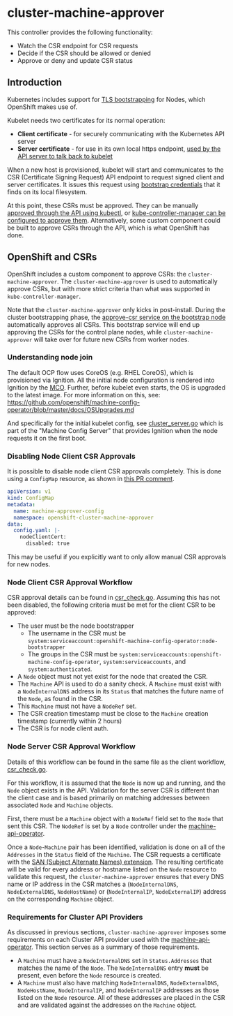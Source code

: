 # cluster-machine-approver

This controller provides the following functionality:
 - Watch the CSR endpoint for CSR requests
 - Decide if the CSR should be allowed or denied
 - Approve or deny and update CSR status

## Introduction

Kubernetes includes support for [TLS
bootstrapping](https://kubernetes.io/docs/reference/access-authn-authz/kubelet-tls-bootstrapping/)
for Nodes, which OpenShift makes use of.

Kubelet needs two certificates for its normal operation:

* **Client certificate** - for securely communicating with the Kubernetes API
  server
* **Server certificate** - for use in its own local https endpoint, [used by
  the API server to talk back to
  kubelet](https://kubernetes.io/docs/concepts/architecture/master-node-communication/#apiserver-to-kubelet)

When a new host is provisioned, kubelet will start and communicates to the CSR
(Certificate Signing Request) API endpoint to request signed client and server
certificates.  It issues this request using [bootstrap
credentials](https://kubernetes.io/docs/reference/access-authn-authz/kubelet-tls-bootstrapping/#initial-bootstrap-authentication)
that it finds on its local filesystem.

At this point, these CSRs must be approved.  They can be manually [approved
through the API using
kubectl](https://kubernetes.io/docs/reference/access-authn-authz/kubelet-tls-bootstrapping/#kubectl-approval),
or [kube-controller-manager can be configured to approve
them](https://kubernetes.io/docs/reference/access-authn-authz/kubelet-tls-bootstrapping/#kube-controller-manager-configuration).
Alternatively, some custom component could be built to approve CSRs through the
API, which is what OpenShift has done.

## OpenShift and CSRs

OpenShift includes a custom component to approve CSRs: the
`cluster-machine-approver`.  The `cluster-machine-approver` is used to
automatically approve CSRs, but with more strict criteria than what was
supported in `kube-controller-manager`.

Note that the `cluster-machine-approver` only kicks in post-install.  During
the cluster bootstrapping phase, the [approve-csr service on the bootstrap
node](https://github.com/openshift/installer/commit/c5d4d0f3ab3b0e65cb8d6af3ff6dfb3162dfa1d6)
automatically approves all CSRs.  This bootstrap service will end up approving
the CSRs for the control plane nodes, while `cluster-machine-approver` will
take over for future new CSRs from worker nodes.

### Understanding node join

The default OCP flow uses CoreOS (e.g. RHEL CoreOS), which is provisioned via
Ignition.  All the initial node configuration is rendered into Ignition
by the [MCO](https://github.com/openshift/machine-config-operator/).  Further,
before kubelet even starts, the OS is upgraded to the latest image.  For
more information on this, see:
https://github.com/openshift/machine-config-operator/blob/master/docs/OSUpgrades.md

And specifically for the initial kubelet config, see [cluster_server.go](https://github.com/openshift/machine-config-operator/blob/0476b259ab6895e7aaca237581bc19b4d4610e12/pkg/server/cluster_server.go#L58)
which is part of the "Machine Config Server" that provides Ignition
when the node requests it on the first boot.

### Disabling Node Client CSR Approvals

It is possible to disable node client CSR approvals completely.  This is done
using a `ConfigMap` resource, as shown in [this PR
comment](https://github.com/openshift/cluster-machine-approver/pull/26#issuecomment-492782189).

```yaml
apiVersion: v1
kind: ConfigMap
metadata:
  name: machine-approver-config
  namespace: openshift-cluster-machine-approver
data:
  config.yaml: |-
    nodeClientCert:
      disabled: true
```

This may be useful if you explicitly want to only allow manual CSR approvals
for new nodes.

### Node Client CSR Approval Workflow

CSR approval details can be found in [csr_check.go](https://github.com/openshift/cluster-machine-approver/blob/master/pkg/controller/csr_check.go).  Assuming
this has not been disabled, the following criteria must be met for the client
CSR to be approved:

* The user must be the node bootstrapper
  * The username in the CSR must be
    `system:serviceaccount:openshift-machine-config-operator:node-bootstrapper`
  * The groups in the CSR must be
    `system:serviceaccounts:openshift-machine-config-operator`,
    `system:serviceaccounts`, and `system:authenticated`.
* A `Node` object must not yet exist for the node that created the CSR.
* The `Machine` API is used to do a sanity check.  A `Machine` must exist with
  a `NodeInternalDNS` address in its `Status` that matches the future name of
  the `Node`, as found in the CSR.
* This `Machine` must not have a `NodeRef` set.
* The CSR creation timestamp must be close to the `Machine` creation timestamp
  (currently within 2 hours)
* The CSR is for node client auth.

### Node Server CSR Approval Workflow

Details of this workflow can be found in the same file as the client workflow,
[csr_check.go](https://github.com/openshift/cluster-machine-approver/blob/master/pkg/controller/csr_check.go).

For this workflow, it is assumed that the `Node` is now up and running, and the
`Node` object exists in the API.  Validation for the server CSR is different
than the client case and is based primarily on matching addresses between
associated `Node` and `Machine` objects.

First, there must be a `Machine` object with a `NodeRef` field set to the
`Node` that sent this CSR.  The `NodeRef` is set by a `Node` controller under
the [machine-api-operator](https://github.com/openshift/machine-api-operator).

Once a `Node`-`Machine` pair has been identified, validation is done on all of
the `Addresses` in the `Status` field of the `Machine`.  The CSR requests a
certificate with the [SAN (Subject Alternate Names)
extension](https://geekflare.com/san-ssl-certificate/).  The resulting
certificate will be valid for every address or hostname listed on the `Node`
resource to validate this request, the `cluster-machine-approver` ensures that
every DNS name or IP address in the CSR matches a (`NodeInternalDNS`,
`NodeExternalDNS`, `NodeHostName`) or (`NodeInternalIP`, `NodeExternalIP`)
address on the corresponding `Machine` object.

### Requirements for Cluster API Providers

As discussed in previous sections, `cluster-machine-approver` imposes some
requirements on each Cluster API provider used with the
[machine-api-operator](https://github.com/openshift/machine-api-operator).
This section serves as a summary of those requirements.

* A `Machine` must have a `NodeInternalDNS` set in `Status.Addresses` that
  matches the name of the `Node`.  The `NodeInternalDNS` entry **must** be
  present, even before the `Node` resource is created.
* A `Machine` must also have matching `NodeInternalDNS`, `NodeExternalDNS`,
  `NodeHostName`, `NodeInternalIP`, and `NodeExternalIP` addresses as those
  listed on the `Node` resource.  All of these addresses are placed in the CSR
  and are validated against the addresses on the `Machine` object.
